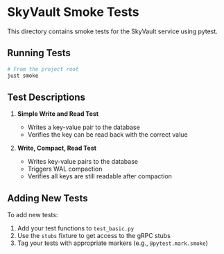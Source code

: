 # SkyVault Smoke Tests

This directory contains smoke tests for the SkyVault service using pytest.

## Running Tests

```bash
# From the project root
just smoke
```

## Test Descriptions

1. **Simple Write and Read Test**
   - Writes a key-value pair to the database
   - Verifies the key can be read back with the correct value

2. **Write, Compact, Read Test**
   - Writes key-value pairs to the database
   - Triggers WAL compaction
   - Verifies all keys are still readable after compaction

## Adding New Tests

To add new tests:

1. Add your test functions to `test_basic.py`
2. Use the `stubs` fixture to get access to the gRPC stubs
3. Tag your tests with appropriate markers (e.g., `@pytest.mark.smoke`) 